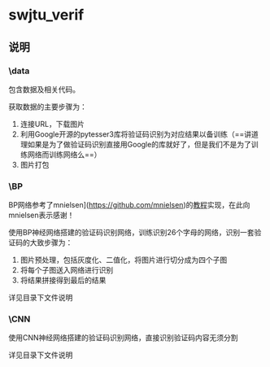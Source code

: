# swjtu_verif

## 说明

### \data

 包含数据及相关代码。

获取数据的主要步骤为：

1. 连接URL，下载图片
2. 利用Google开源的pytesser3库将验证码识别为对应结果以备训练（==讲道理如果是为了做验证码识别直接用Google的库就好了，但是我们不是为了训练网络而训练网络么==）
3. 图片打包

### \BP

BP网络参考了mnielsen](https://github.com/mnielsen)的[教程](http://neuralnetworksanddeeplearning.com/)实现，在此向mnielsen表示感谢！  

使用BP神经网络搭建的验证码识别网络，训练识别26个字母的网络，识别一套验证码的大致步骤为：

1. 图片预处理，包括灰度化、二值化，将图片进行切分成为四个子图
2. 将每个子图送入网络进行识别
3. 将结果拼接得到最后的结果

详见目录下文件说明

### \CNN

使用CNN神经网络搭建的验证码识别网络，直接识别验证码内容无须分割

详见目录下文件说明
